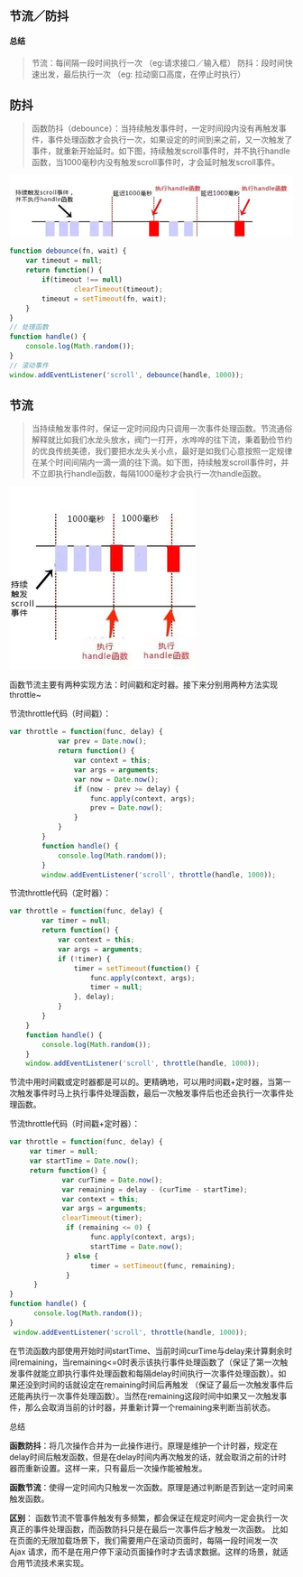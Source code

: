 ## 节流／防抖

#### 总结
> 节流：每间隔一段时间执行一次 （eg:请求接口／输入框）
> 防抖：段时间快速出发，最后执行一次 （eg: 拉动窗口高度，在停止时执行）


## 防抖
> 函数防抖（debounce）：当持续触发事件时，一定时间段内没有再触发事件，事件处理函数才会执行一次，如果设定的时间到来之前，又一次触发了事件，就重新开始延时。如下图，持续触发scroll事件时，并不执行handle函数，当1000毫秒内没有触发scroll事件时，才会延时触发scroll事件。

![alt](./防抖图.png)
```js
function debounce(fn, wait) {
    var timeout = null;
    return function() {
        if(timeout !== null) 
                clearTimeout(timeout);
        timeout = setTimeout(fn, wait);
    }
}
// 处理函数
function handle() {
    console.log(Math.random()); 
}
// 滚动事件
window.addEventListener('scroll', debounce(handle, 1000));
```

## 节流
> 当持续触发事件时，保证一定时间段内只调用一次事件处理函数。节流通俗解释就比如我们水龙头放水，阀门一打开，水哗哗的往下流，秉着勤俭节约的优良传统美德，我们要把水龙头关小点，最好是如我们心意按照一定规律在某个时间间隔内一滴一滴的往下滴。如下图，持续触发scroll事件时，并不立即执行handle函数，每隔1000毫秒才会执行一次handle函数。

![alt](./节流图.png)

函数节流主要有两种实现方法：时间戳和定时器。接下来分别用两种方法实现throttle~

节流throttle代码（时间戳）：
```js
var throttle = function(func, delay) {
            var prev = Date.now();
            return function() {
                var context = this;
                var args = arguments;
                var now = Date.now();
                if (now - prev >= delay) {
                    func.apply(context, args);
                    prev = Date.now();
                }
            }
        }
        function handle() {
            console.log(Math.random());
        }
        window.addEventListener('scroll', throttle(handle, 1000));
```

节流throttle代码（定时器）：
```js
var throttle = function(func, delay) {
        var timer = null;
        return function() {
            var context = this;
            var args = arguments;
            if (!timer) {
                timer = setTimeout(function() {
                    func.apply(context, args);
                    timer = null;
                }, delay);
            }
        }
    }
    function handle() {
        console.log(Math.random());
    }
    window.addEventListener('scroll', throttle(handle, 1000));
```

节流中用时间戳或定时器都是可以的。更精确地，可以用时间戳+定时器，当第一次触发事件时马上执行事件处理函数，最后一次触发事件后也还会执行一次事件处理函数。

节流throttle代码（时间戳+定时器）：
```js
var throttle = function(func, delay) {
     var timer = null;
     var startTime = Date.now();
     return function() {
             var curTime = Date.now();
             var remaining = delay - (curTime - startTime);
             var context = this;
             var args = arguments;
             clearTimeout(timer);
              if (remaining <= 0) {
                    func.apply(context, args);
                    startTime = Date.now();
              } else {
                    timer = setTimeout(func, remaining);
              }
      }
}
function handle() {
      console.log(Math.random());
}
 window.addEventListener('scroll', throttle(handle, 1000));
```

在节流函数内部使用开始时间startTime、当前时间curTime与delay来计算剩余时间remaining，当remaining<=0时表示该执行事件处理函数了（保证了第一次触发事件就能立即执行事件处理函数和每隔delay时间执行一次事件处理函数）。如果还没到时间的话就设定在remaining时间后再触发 （保证了最后一次触发事件后还能再执行一次事件处理函数）。当然在remaining这段时间中如果又一次触发事件，那么会取消当前的计时器，并重新计算一个remaining来判断当前状态。


总结

**函数防抖**：将几次操作合并为一此操作进行。原理是维护一个计时器，规定在delay时间后触发函数，但是在delay时间内再次触发的话，就会取消之前的计时器而重新设置。这样一来，只有最后一次操作能被触发。

**函数节流**：使得一定时间内只触发一次函数。原理是通过判断是否到达一定时间来触发函数。

**区别**： 函数节流不管事件触发有多频繁，都会保证在规定时间内一定会执行一次真正的事件处理函数，而函数防抖只是在最后一次事件后才触发一次函数。 比如在页面的无限加载场景下，我们需要用户在滚动页面时，每隔一段时间发一次 Ajax 请求，而不是在用户停下滚动页面操作时才去请求数据。这样的场景，就适合用节流技术来实现。

